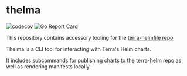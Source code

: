 # thelma

[![codecov](https://codecov.io/gh/broadinstitute/thelma/branch/main/graph/badge.svg?token=QYQHL6UE6Y)](https://codecov.io/gh/broadinstitute/thelma)
[![Go Report Card](https://goreportcard.com/badge/github.com/broadinstitute/thelma)](https://goreportcard.com/report/github.com/broadinstitute/thelma)

This repository contains accessory tooling for the [terra-helmfile repo](https://github.com/broadinstitute/terra-helmfile)

Thelma is a CLI tool for interacting with Terra's Helm charts.

It includes subcommands for publishing charts to the terra-helm repo as well as rendering manifests locally.
